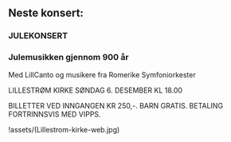 ## Neste konsert:
### JULEKONSERT 
### Julemusikken gjennom 900 år

Med LillCanto og musikere fra Romerike Symfoniorkester 

LILLESTRØM KIRKE SØNDAG 6. DESEMBER KL 18.00

BILLETTER VED INNGANGEN KR 250,-. BARN GRATIS. BETALING FORTRINNSVIS MED VIPPS.

!assets/(Lillestrom-kirke-web.jpg)


